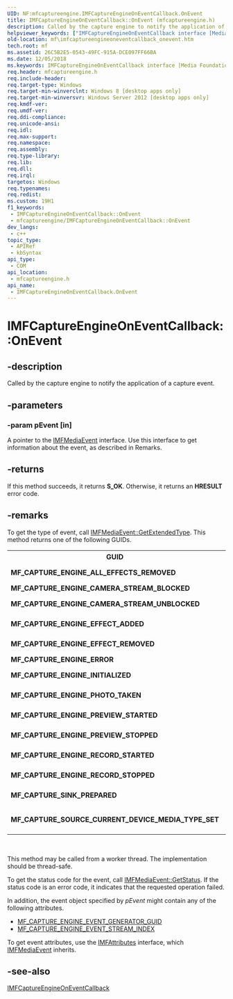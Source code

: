 ```yaml
---
UID: NF:mfcaptureengine.IMFCaptureEngineOnEventCallback.OnEvent
title: IMFCaptureEngineOnEventCallback::OnEvent (mfcaptureengine.h)
description: Called by the capture engine to notify the application of a capture event.
helpviewer_keywords: ["IMFCaptureEngineOnEventCallback interface [Media Foundation]","OnEvent method","IMFCaptureEngineOnEventCallback.OnEvent","IMFCaptureEngineOnEventCallback::OnEvent","OnEvent","OnEvent method [Media Foundation]","OnEvent method [Media Foundation]","IMFCaptureEngineOnEventCallback interface","mf.imfcaptureengineoneventcallback_onevent","mfcaptureengine/IMFCaptureEngineOnEventCallback::OnEvent"]
old-location: mf\imfcaptureengineoneventcallback_onevent.htm
tech.root: mf
ms.assetid: 26C5B2E5-0543-49FC-915A-DCE097FF66BA
ms.date: 12/05/2018
ms.keywords: IMFCaptureEngineOnEventCallback interface [Media Foundation],OnEvent method, IMFCaptureEngineOnEventCallback.OnEvent, IMFCaptureEngineOnEventCallback::OnEvent, OnEvent, OnEvent method [Media Foundation], OnEvent method [Media Foundation],IMFCaptureEngineOnEventCallback interface, mf.imfcaptureengineoneventcallback_onevent, mfcaptureengine/IMFCaptureEngineOnEventCallback::OnEvent
req.header: mfcaptureengine.h
req.include-header: 
req.target-type: Windows
req.target-min-winverclnt: Windows 8 [desktop apps only]
req.target-min-winversvr: Windows Server 2012 [desktop apps only]
req.kmdf-ver: 
req.umdf-ver: 
req.ddi-compliance: 
req.unicode-ansi: 
req.idl: 
req.max-support: 
req.namespace: 
req.assembly: 
req.type-library: 
req.lib: 
req.dll: 
req.irql: 
targetos: Windows
req.typenames: 
req.redist: 
ms.custom: 19H1
f1_keywords:
 - IMFCaptureEngineOnEventCallback::OnEvent
 - mfcaptureengine/IMFCaptureEngineOnEventCallback::OnEvent
dev_langs:
 - c++
topic_type:
 - APIRef
 - kbSyntax
api_type:
 - COM
api_location:
 - mfcaptureengine.h
api_name:
 - IMFCaptureEngineOnEventCallback.OnEvent
---
```


# IMFCaptureEngineOnEventCallback::OnEvent


## -description

Called by the capture engine to notify the application of a capture event.

## -parameters

### -param pEvent [in]

A pointer to the <a href="/windows/desktop/api/mfobjects/nn-mfobjects-imfmediaevent">IMFMediaEvent</a> interface. Use this interface to get information about the event, as described in Remarks.

## -returns

If this method succeeds, it returns <b xmlns:loc="http://microsoft.com/wdcml/l10n">S_OK</b>. Otherwise, it returns an <b xmlns:loc="http://microsoft.com/wdcml/l10n">HRESULT</b> error code.

## -remarks

To get the type of event, call <a href="/windows/desktop/api/mfobjects/nf-mfobjects-imfmediaevent-getextendedtype">IMFMediaEvent::GetExtendedType</a>. This method returns one of the following GUIDs.

<table>
<tr>
<th>GUID</th>
<th>Description</th>
</tr>
<tr>
<td><b>MF_CAPTURE_ENGINE_ALL_EFFECTS_REMOVED</b></td>
<td>The <a href="/windows/desktop/api/mfcaptureengine/nf-mfcaptureengine-imfcapturesource-removealleffects">IMFCaptureSource::RemoveAllEffects</a> method completed.</td>
</tr>
<tr>
<td><b>MF_CAPTURE_ENGINE_CAMERA_STREAM_BLOCKED</b></td>
<td>Video capture has been blocked by the driver.</td>
</tr>
<tr>
<td><b>MF_CAPTURE_ENGINE_CAMERA_STREAM_UNBLOCKED</b></td>
<td>Video capture has been restored by the driver after having been blocked.</td>
</tr>
<tr>
<td><b>MF_CAPTURE_ENGINE_EFFECT_ADDED</b></td>
<td>The <a href="/windows/desktop/api/mfcaptureengine/nf-mfcaptureengine-imfcapturesource-addeffect">IMFCaptureSource::AddEffect</a> method completed.</td>
</tr>
<tr>
<td><b>MF_CAPTURE_ENGINE_EFFECT_REMOVED</b></td>
<td>The <a href="/windows/desktop/api/mfcaptureengine/nf-mfcaptureengine-imfcapturesource-removeeffect">IMFCaptureSource::RemoveEffect</a> method completed.</td>
</tr>
<tr>
<td><b>MF_CAPTURE_ENGINE_ERROR</b></td>
<td>An error occurred during capture.</td>
</tr>
<tr>
<td><b>MF_CAPTURE_ENGINE_INITIALIZED</b></td>
<td>The <a href="/windows/desktop/api/mfcaptureengine/nf-mfcaptureengine-imfcaptureengine-initialize">IMFCaptureEngine::Initialize</a> method completed.</td>
</tr>
<tr>
<td><b>MF_CAPTURE_ENGINE_PHOTO_TAKEN</b></td>
<td>The <a href="/windows/desktop/api/mfcaptureengine/nf-mfcaptureengine-imfcaptureengine-takephoto">IMFCaptureEngine::TakePhoto</a> method completed.</td>
</tr>
<tr>
<td><b>MF_CAPTURE_ENGINE_PREVIEW_STARTED</b></td>
<td>The <a href="/windows/desktop/api/mfcaptureengine/nf-mfcaptureengine-imfcaptureengine-startpreview">IMFCaptureEngine::StartPreview</a> method completed.</td>
</tr>
<tr>
<td><b>MF_CAPTURE_ENGINE_PREVIEW_STOPPED</b></td>
<td>The <a href="/windows/desktop/api/mfcaptureengine/nf-mfcaptureengine-imfcaptureengine-stoppreview">IMFCaptureEngine::StopPreview</a> method completed.</td>
</tr>
<tr>
<td><b>MF_CAPTURE_ENGINE_RECORD_STARTED</b></td>
<td>The <a href="/windows/desktop/api/mfcaptureengine/nf-mfcaptureengine-imfcaptureengine-startrecord">IMFCaptureEngine::StartRecord</a> method completed.</td>
</tr>
<tr>
<td><b>MF_CAPTURE_ENGINE_RECORD_STOPPED</b></td>
<td>The <a href="/windows/desktop/api/mfcaptureengine/nf-mfcaptureengine-imfcaptureengine-stoprecord">IMFCaptureEngine::StopRecord</a> method completed.</td>
</tr>
<tr>
<td><b>MF_CAPTURE_SINK_PREPARED</b></td>
<td>The <a href="/windows/desktop/api/mfcaptureengine/nf-mfcaptureengine-imfcapturesink-prepare">IMFCaptureSink::Prepare</a> method completed.</td>
</tr>
<tr>
<td><b>MF_CAPTURE_SOURCE_CURRENT_DEVICE_MEDIA_TYPE_SET</b></td>
<td>The <a href="/windows/desktop/api/mfcaptureengine/nf-mfcaptureengine-imfcapturesource-setcurrentdevicemediatype">IMFCaptureSource::SetCurrentDeviceMediaType</a>   method completed.</td>
</tr>
</table>
 

This method may be called from a worker thread. The implementation should be thread-safe.

To get the status code for the event, call <a href="/windows/desktop/api/mfobjects/nf-mfobjects-imfmediaevent-getstatus">IMFMediaEvent::GetStatus</a>. If the status code is an error code, it indicates that the requested operation failed.

In addition, the event object specified by <i>pEvent</i> might contain any of the following attributes.

<ul>
<li>
<a href="/windows/desktop/medfound/mf-capture-engine-event-generator-guid">MF_CAPTURE_ENGINE_EVENT_GENERATOR_GUID</a>
</li>
<li>
<a href="/previous-versions/windows/desktop/legacy/hh162817(v=vs.85)">MF_CAPTURE_ENGINE_EVENT_STREAM_INDEX</a>
</li>
</ul>
To get event attributes, use the <a href="/windows/desktop/api/mfobjects/nn-mfobjects-imfattributes">IMFAttributes</a> interface, which <a href="/windows/desktop/api/mfobjects/nn-mfobjects-imfmediaevent">IMFMediaEvent</a> inherits.

## -see-also

<a href="/windows/desktop/api/mfcaptureengine/nn-mfcaptureengine-imfcaptureengineoneventcallback">IMFCaptureEngineOnEventCallback</a>